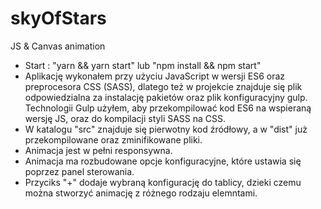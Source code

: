 # skyOfStars
JS &amp; Canvas animation
- Start : "yarn && yarn start" lub "npm install && npm start"
- Aplikację wykonałem przy użyciu JavaScript w wersji ES6 oraz preprocesora CSS (SASS), dlatego też w projekcie znajduje się plik odpowiedzialna za instalację pakietów oraz plik konfiguracyjny gulp. Technologii Gulp użyłem, aby przekompilować kod ES6 na wspieraną wersję JS, oraz do kompilacji styli SASS na CSS.
- W katalogu "src" znajduje się pierwotny kod źródłowy, a w "dist" już przekompilowane oraz zminifikowane pliki.
- Animacja jest w pełni responsywna.
- Animacja ma rozbudowane opcje konfiguracyjne, które ustawia się poprzez panel sterowania.
- Przyciks "+" dodaje wybraną konfigurację do tablicy, dzieki czemu można stworzyć animację z różnego rodzaju elemntami.
